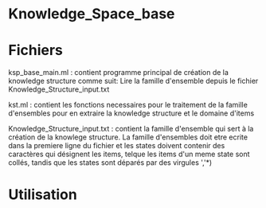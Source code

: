 # Knowledge_Space_base
# Fichiers
ksp_base_main.ml : 
		contient programme principal de création de la knowledge structure comme suit: Lire la famille d'ensemble depuis le fichier  Knowledge_Structure_input.txt
		

kst.ml : 
		contient les fonctions necessaires pour le traitement de la famille d'ensembles pour en extraire la knowledge structure et le domaine d'items

Knowledge_Structure_input.txt : 
		contient la famille d'ensemble qui sert à la création de la knowlege structure. La famille d'ensembles doit etre ecrite dans la premiere ligne du fichier et les states doivent contenir des caractères qui désignent les items, telque les items d'un meme state sont collés, tandis que les states sont déparés par des virgules ','*)

# Utilisation 
